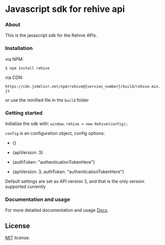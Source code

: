 # Javascript sdk for rehive api

### About

This is the javascript sdk for the Rehive APIs.

### Installation

via NPM:

`$ npm install rehive`

via CDN:

`https://cdn.jsdelivr.net/npm/rehive@{version_number}/build/rehive.min.js`

or use the minified file in the `build` folder

### Getting started

Initialize the sdk with: `window.rehive = new Rehive(config);`

`config` is an configuration object, config options:

* {}

* {apiVersion: 3}

* {authToken: "authenticationTokenHere"}

* {apiVersion: 3, authToken: "authenticationTokenHere"}

Default settings are set as API version 3, and that is the only version supported currently

### Documentation and usage

For more detailed documentation and usage [Docs](https://docs.rehive.com/).

License
-------------
<a href=/LICENSE target="_blank">MIT</a> license.
